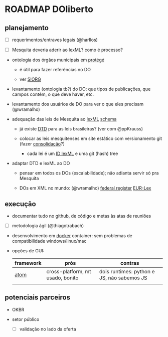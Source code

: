 # ROADMAP DOliberto

## planejamento

- [ ] requerimentos/entraves legais (@harllos)

- [ ] Mesquita deveria aderir ao lexML? como é processo?

- ontologia dos órgãos municipais
  em [protégé](http://protege.stanford.edu/)

	- é útil para fazer referências no DO
	
	- ver [SIORG](http://dados.gov.br/dataset/siorg)

- levantamento (ontologia tb?) do DO: que tipos de publicações, que
  campos contém, o que deve haver, etc.

- levantamento dos usuários de DO para ver o que eles precisam
  (@wramalho)

- adequação das leis de Mesquita ao 
[lexML](http://projeto.lexml.gov.br/) [schema](http://projeto.lexml.gov.br/documentacao/Parte-3-XML-Schema.pdf)

	- já existe
      [DTD](https://en.wikipedia.org/wiki/Document_type_definition#XML_DTDs_and_schema_validation) 
	  para as leis brasileiras? (ver com @ppKrauss)
	
	- colocar as leis mesquitenses em site estático com versionamento
      git (fazer [consolidação](http://eur-lex.europa.eu/content/legis/avis_consolidation.html)?)
	
		- cada lei é um 
		[ID lexML](http://projeto.lexml.gov.br/documentacao/Parte-2-LexML-URN.pdf) 
		e uma git (hash) tree

- adaptar DTD e lexML ao DO
	
	- pensar em todos os DOs (escalabilidade); não adianta servir só
      pra Mesquita

	- DOs em XML no mundo: (@wramalho)
	  [federal register](https://www.federalregister.gov/reader-aids/developer-resources)
	  [EUR-Lex](http://eur-lex.europa.eu/content/help/faq/intro.html#top)


## execução

- documentar tudo no github, de código e metas às atas de reuniões

- [ ] metodologia ágil (@thiagotrabach)

- desenvolvimento em [docker](https://www.docker.com/) container: sem
  problemas de compatibilidade windows/linux/mac

- opções de GUI:
  
  | framework | prós | contras |
  | --------- | ---- | ------- |
  | [atom](https://electron.atom.io/) | cross-platform, mt usado, bonito | dois runtimes: python e JS, não sabemos JS|
  | | |


## potenciais parceiros

- OKBR

- setor público
  
  - [ ] validação no lado da oferta
  

